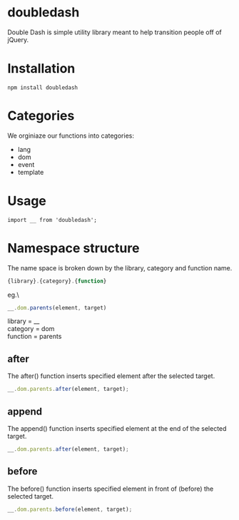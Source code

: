 # doubledash

Double Dash is simple utility library meant to help transition people off of jQuery.

# Installation

`npm install doubledash`

# Categories

We orginiaze our functions into categories: 

* lang
* dom
* event
* template

# Usage

`import __ from 'doubledash';`

# Namespace structure

The name space is broken down by the library, category and function name.

```js
{library}.{category}.{function}
```

eg.\
```js
__.dom.parents(element, target)
```

library  = __  
category = dom  
function = parents  

## after

The after() function inserts specified element after the selected target.

```js
__.dom.parents.after(element, target);
```

## append

The append() function inserts specified element at the end of the selected target.

```js
__.dom.parents.after(element, target);
```

## before

The before() function inserts specified element in front of (before) the selected target.

```js
__.dom.parents.before(element, target);
```

